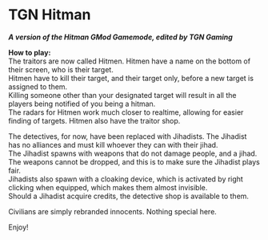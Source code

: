 TGN Hitman
==========
***A version of the Hitman GMod Gamemode, edited by TGN Gaming***   

**How to play:**   
The traitors are now called Hitmen. Hitmen have a name on the bottom of their screen, who is their target.   
Hitmen have to kill their target, and their target only, before a new target is assigned to them.   
Killing someone other than your designated target will result in all the players being notified of you being a hitman.   
The radars for Hitmen work much closer to realtime, allowing for easier finding of targets. Hitmen also have the traitor shop.   

The detectives, for now, have been replaced with Jihadists. The Jihadist has no alliances and must kill whoever they can with their jihad.   
The Jihadist spawns with weapons that do not damage people, and a jihad. The weapons cannot be dropped, and this is to make sure the Jihadist plays fair.   
Jihadists also spawn with a cloaking device, which is activated by right clicking when equipped, which makes them almost invisible.   
Should a Jihadist acquire credits, the detective shop is available to them.   

Civilians are simply rebranded innocents. Nothing special here.   

Enjoy!   
